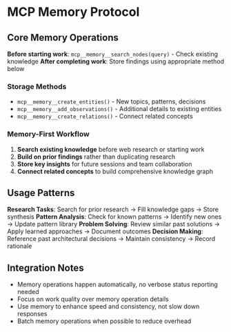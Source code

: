 # MCP Memory Protocol

## Core Memory Operations

**Before starting work**: `mcp__memory__search_nodes(query)` - Check existing knowledge
**After completing work**: Store findings using appropriate method below

### Storage Methods
- `mcp__memory__create_entities()` - New topics, patterns, decisions
- `mcp__memory__add_observations()` - Additional details to existing entities  
- `mcp__memory__create_relations()` - Connect related concepts

### Memory-First Workflow
1. **Search existing knowledge** before web research or starting work
2. **Build on prior findings** rather than duplicating research
3. **Store key insights** for future sessions and team collaboration
4. **Connect related concepts** to build comprehensive knowledge graph

## Usage Patterns

**Research Tasks**: Search for prior research → Fill knowledge gaps → Store synthesis
**Pattern Analysis**: Check for known patterns → Identify new ones → Update pattern library
**Problem Solving**: Review similar past solutions → Apply learned approaches → Document outcomes
**Decision Making**: Reference past architectural decisions → Maintain consistency → Record rationale

## Integration Notes
- Memory operations happen automatically, no verbose status reporting needed
- Focus on work quality over memory operation details
- Use memory to enhance speed and consistency, not slow down responses
- Batch memory operations when possible to reduce overhead